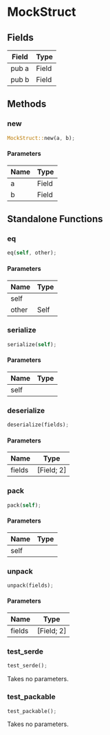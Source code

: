 # MockStruct

## Fields
| Field | Type |
| --- | --- |
| pub a | Field |
| pub b | Field |

## Methods

### new

```rust
MockStruct::new(a, b);
```

#### Parameters
| Name | Type |
| --- | --- |
| a | Field |
| b | Field |

## Standalone Functions

### eq

```rust
eq(self, other);
```

#### Parameters
| Name | Type |
| --- | --- |
| self |  |
| other | Self |

### serialize

```rust
serialize(self);
```

#### Parameters
| Name | Type |
| --- | --- |
| self |  |

### deserialize

```rust
deserialize(fields);
```

#### Parameters
| Name | Type |
| --- | --- |
| fields | [Field; 2] |

### pack

```rust
pack(self);
```

#### Parameters
| Name | Type |
| --- | --- |
| self |  |

### unpack

```rust
unpack(fields);
```

#### Parameters
| Name | Type |
| --- | --- |
| fields | [Field; 2] |

### test_serde

```rust
test_serde();
```

Takes no parameters.

### test_packable

```rust
test_packable();
```

Takes no parameters.


